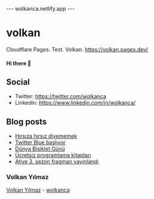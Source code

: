 ---  wolkanca.netlify.app ---
# volkan
Cloudflare Pages. Test. Volkan. https://volkan.pages.dev/

#### Hi there 👋

## Social
- Twitter: https://twitter.com/wolkanca
- Linkedin: https://www.linkedin.com/in/wolkanca/


## Blog posts
<!-- BLOG-POST-LIST:START -->
- [Hırsıza hırsız diyememek](https://wolkanca.com.tr/hirsiza-hirsiz-diyememek/)
- [Twitter Blue başlıyor](https://wolkanca.com.tr/twitter-blue-basliyor/)
- [Dünya Bisiklet Günü](https://wolkanca.com.tr/dunya-bisiklet-gunu/)
- [Ücretsiz programlama kitapları](https://wolkanca.com.tr/ucretsiz-programlama-kitaplari/)
- [Atiye 3. sezon fragman yayınlandı](https://wolkanca.com.tr/atiye-3-sezon-fragman-yayinlandi/)
<!-- BLOG-POST-LIST:END -->


### Volkan Yılmaz

[Volkan Yılmaz](https://volkanyilmaz.com.tr/) - [wolkanca](https://wolkanca.com.tr/)

